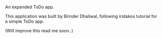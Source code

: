 An expanded ToDo app.

This application was built by Brinder Dhaliwal, following iridakos tutorial for a simple ToDo app.

(Will improve this read me soon..)